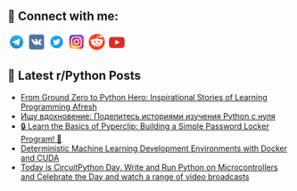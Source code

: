 ## 🔎 Connect with me:
[<img src="https://github.com/bullbesh/bullbesh/blob/main/images/Telegram.png" width="32" height="32" />](https://t.me/bullbesh)
[<img src="https://github.com/bullbesh/bullbesh/blob/main/images/VK.png" width="32" height="32" />](https://vk.com/bullbesh)
[<img src="https://github.com/bullbesh/bullbesh/blob/main/images/Twitter.png" width="32" height="32" />](https://twitter.com/bullbesh1)
[<img src="https://github.com/bullbesh/bullbesh/blob/main/images/Instagram.png" width="32" height="32" />](https://www.instagram.com/bullbesh)
[<img src="https://github.com/bullbesh/bullbesh/blob/main/images/Reddit.png" width="32" height="32" />](https://www.reddit.com/user/bullbesh)
[<img src="https://github.com/bullbesh/bullbesh/blob/main/images/YouTube.png" width="32" height="32" />](https://www.youtube.com/channel/UCtfjRs6uzgq5mfm8S06WTcg)

## 📕 Latest r/Python Posts
<!-- BLOG-POST-LIST:START -->
- [From Ground Zero to Python Hero: Inspirational Stories of Learning Programming Afresh](https://www.reddit.com/r/Python/comments/15uscqf/from_ground_zero_to_python_hero_inspirational/)
- [Ищу вдохновение: Поделитесь историями изучения Python с нуля](https://www.reddit.com/r/Python/comments/15uryb4/ищу_вдохновение_поделитесь_историями_изучения/)
- [🔒 Learn the Basics of Pyperclip: Building a Simple Password Locker Program! 🔑](https://www.reddit.com/r/Python/comments/15unw4i/learn_the_basics_of_pyperclip_building_a_simple/)
- [Deterministic Machine Learning Development Environments with Docker and CUDA](https://www.reddit.com/r/Python/comments/15un2ws/deterministic_machine_learning_development/)
- [Today is CircuitPython Day. Write and Run Python on Microcontrollers and Celebrate the Day and watch a range of video broadcasts](https://www.reddit.com/r/Python/comments/15ulfrw/today_is_circuitpython_day_write_and_run_python/)
<!-- BLOG-POST-LIST:END -->
